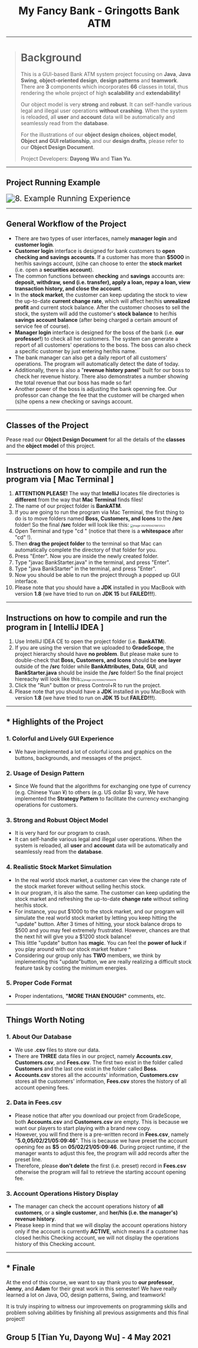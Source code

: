 <h1 align = "center">My Fancy Bank - Gringotts Bank ATM</h1>

---

> # Background
>
> This is a GUI-based Bank ATM system project focusing on **Java**, **Java Swing**, **object-oriented design**, **design patterns** and **teamwork**. There are **3** components which incorporates **66** classes in total, thus rendering the whole project of high **scalability** and **extendability!**
>
> Our object model is very **strong** and **robust**. It can self-handle various legal and illegal user operations **without** **crashing**. When the system is reloaded, all **user** and **account** data will be automatically and seamlessly read from the **database**.
>
> For the illustrations of our **object design choices**, **object model**, **Object and GUI relationship**, and our **design drafts**, please refer to our **Object Design Document**.
>
> Project Developers: **Dayong Wu** and **Tian Yu**.

---

## Project Running Example

<img src="/Users/superkakayong/Desktop/MS Semester 2 - 2021 Spring/CS 611 OO Software Principles and Design/13 Week13 (Final Project)/Final Project/Design Drafts/8. Example Running Experience.jpeg" alt="8. Example Running Experience" style="zoom:150%;" />

---

## General Workflow of the Project

- There are two types of user interfaces, namely **manager login** and **customer login**.
- **Customer login** interface is designed for bank customers to **open checking and savings accounts**. If a customer has more than **$5000** in her/his savings account, (s)he can choose to enter the **stock market** (i.e. open a **securities account**).
- The common functions between **checking** and **savings** accounts are: **deposit, withdraw, send (i.e. transfer), apply a loan, repay a loan, view transaction history, and close the account**.
- In the **stock market**, the customer can keep updating the stock to view the up-to-date **current change rate**, which will affect her/his **unrealized profit** and current stock balance. After the customer chooses to sell the stock, the system will add the customer's **stock balance** to her/his **savings account balance** (after being charged a certain amount of service fee of course).
- **Manager login** interface is designed for the boss of the bank (i.e. **our professor!**) to check all her customers. The system can generate a report of all customers' operations to the boss. The boss can also check a specific customer by just entering her/his name.
- The bank manager can also get a daily report of all customers' operations. The program will automatically detect the date of today.
- Additionally, there is also a "**revenue history panel**" built for our boss to check her revenue history. There also demonstrates a number showing the total revenue that our boss has made so far!
- Another power of the boss is adjusting the bank openning fee. Our professor can change the fee that the customer will be charged when (s)he opens a new checking or savings account. 

---

## Classes of the Project

Pease read our **Object Design Document** for all the details of the **classes** and the **object model** of this project.

---

## Instructions on how to compile and run the program via [ Mac Terminal ]

1. **ATTENTION PLEASE!** The way that **IntelliJ** locates file directories is **different** from the way that **Mac Terminal** finds files!
2. The name of our project folder is **BankATM**.
3. If you are going to run the program via Mac Terminal, the first thing to do is to move folders named **Boss, Customers, and Icons** to the **/src** folder! So the final **/src** folder will look like this: <img src="/Users/superkakayong/Library/Application Support/typora-user-images/image-20210504210613523.png" alt="image-20210504210613523" style="zoom:47%;" />
4. Open Terminal and type "cd " (notice that there is a  **whitespace** after "cd" !).
5. Then **drag the project folder** to the terminal so that Mac can automatically complete the directory of that folder for you.
6. Press "Enter". Now you are inside the newly created folder.
7. Type "javac BankStarter.java" in the terminal, and press "Enter".
8. Type "java BankStarter" in the terminal, and press "Enter".
9. Now you should be able to run the project through a popped up GUI interface.
10. Please note that you should have a **JDK** installed in you MacBook with version **1.8** (we have tried to run on **JDK 15** but **FAILED!!!**).

---

## Instructions on how to compile and run the program in [ IntelliJ IDEA ]

1. Use IntelliJ IDEA CE to open the project folder (i.e. **BankATM**).
2. If you are using the version that we uploaded to **GradeScope**, the project hierarchy should  have **no problem**. But please make sure to double-check that **Boss, Customers, and Icons** should be **one layer** outside of the **/src** folder while **BankAttributes**, **Data**, **GUI**, and **BankStarter.java** should be inside the **/src** folder! So the final project hiereachy will look like this:<img src="/Users/superkakayong/Library/Application Support/typora-user-images/image-20210504211454478.png" alt="image-20210504211454478" style="zoom:47%;" />
3. Click the "Run" button or press Control+R to run the project.
4. Please note that you should have a **JDK** installed in you MacBook with version **1.8** (we have tried to run on **JDK 15** but **FAILED!!!**).

---

## * Highlights of the Project

### 1. Colorful and Lively GUI Experience

- We have implemented a lot of colorful icons and graphics on the buttons, backgrounds, and messages of the project.

### 2. Usage of Design Pattern

- Since We found that the algorithms for exchanging one type of currency (e.g. Chinese Yuan ¥) to others (e.g. US dollar $) vary, We have implemented the **Strategy Pattern** to facilitate the currency exchanging operations for customers.

### 3. Strong and Robust Object Model

- It is very hard for our program to crash. 
-  It can self-handle various legal and illegal user operations. When the system is reloaded, all **user** and **account** data will be automatically and seamlessly read from the **database**.

### 4. Realistic Stock Market Simulation

- In the real world stock market, a customer can view the change rate of the stock market forever without selling her/his stock.
- In our program, it is also the same. The customer can keep updating the stock market and refreshing the up-to-date **change rate** without selling her/his stock.
- For instance, you put $1000 to the stock market, and our program will simulate the real world stock market by letting you keep hitting the "update" button. After 3 times of hitting, your stock balance drops to $500 and you may feel extremely frustrated. However, chances are that the next hit will give you a $1200 stock balance!
- This little "update" button has **magic**. You can feel the **power of luck** if you play around with our stock market feature ^
- Considering our group only has **TWO** members, we think by implementing this "update"button, we are really realizing a difficult stock feature task by costing the minimum energies.

### 5. Proper Code Format

- Proper indentations, **"MORE THAN ENOUGH"** comments, etc.

---

## Things Worth Noting

### 1. About Our Database

- We use **.csv** files to store our data.
- There are **THREE** data files in our project, namely **Accounts.csv**, **Customers.csv**, and **Fees.csv**. The first two exist in the folder called **Customers** and the last one exist in the folder called **Boss**.
- **Accounts.csv** stores all the accounts' information, **Customers.csv** stores all the customers' information, **Fees.csv** stores the history of all account opening fees.

### 2. Data in Fees.csv

- Please notice that after you download our project from GradeScope, both **Accounts.csv** and **Customers.csv** are empty. This is because we want our players to start playing with a brand new copy.
- However, you will find there is a pre-written record in **Fees.csv**, namely "**5.0,05/02/21/05:09:46**". This is because we have preset the account opening fee as **$5** on **05/02/21/05:09:46**. During project runtime, if the manager wants to adjust this fee, the program will add records after the preset line.
- Therefore, please **don't delete** the first (i.e. preset) record in **Fees.csv** otherwise the program will fail to retrieve the starting account opening fee.

### 3. Account Operations History Display

- The manager can check the account operations history of **all customers**, or a **single customer**, and **her/his (i.e. the manager's) revenue history**.
- Please keep in mind that we will display the account operations history only if the account is currently **ACTIVE**, which means if a customer has closed her/his Checking account, we will not display the operations history of this Checking account.

---

## * Finale

At the end of this course, we want to say thank you to **our professor**, **Jenny**, and **Adam** for their great work in this semester! We have really learned a lot on Java, OO, design patterns, Swing, and teamwork! 

It is truly inspiring to witness our improvements on programming skills and problem solving abilities by finishing all previous assignments and this final project!

## Group 5 [Tian Yu, Dayong Wu] - 4 May 2021